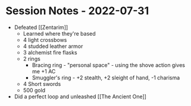 # Session Notes - 2022-07-31

* Defeated [[Zentarim]]
  * Learned where they're based
  * 4 light crossbows
  * 4 studded leather armor
  * 3 alchemist fire flasks
  * 2 rings
    * Bracing ring - "personal space" - using the shove action gives me +1 AC
    * Smuggler's ring - +2 stealth, +2 sleight of hand, -1 charisma
  * 4 Short swords
  * 500 gold
* Did a perfect loop and unleashed [[The Ancient One]]